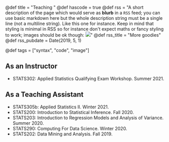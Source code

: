 @def title = "Teaching "
@def hascode = true
@def rss = "A short description of the page which would serve as **blurb** in a `RSS` feed; you can use basic markdown here but the whole description string must be a single line (not a multiline string). Like this one for instance. Keep in mind that styling is minimal in RSS so for instance don't expect maths or fancy styling to work; images should be ok though: ![](https://upload.wikimedia.org/wikipedia/en/b/b0/Rick_and_Morty_characters.jpg)"
@def rss_title = "More goodies"
@def rss_pubdate = Date(2019, 5, 1)

@def tags = ["syntax", "code", "image"]

## As an Instructor

* STATS302: Applied Statistics Qualifying Exam Workshop. Summer 2021.

## As a Teaching Assistant

* STATS305b: Applied Statistics II. Winter 2021.
* STATS200:  Introduction to Statistical Inference. Fall 2020.
* STATS203: Introduction to Regression Models and Analysis of Variance. Summer 2020.
* STATS290: Computing For Data Science. Winter 2020.
* STATS202: Data Mining and Analysis. Fall 2019. 


